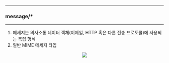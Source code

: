 -----
### message/*
-----
1. 메세지는 의사소통 데이터 객체(이메일, HTTP 혹은 다른 전송 프로토콜)에 사용되는 복잡 형식
2. 일반 MIME 메세지 타입
<div align="center">
<img src="https://github.com/user-attachments/assets/086ef0c8-4053-4c5f-8f86-d18c3977d352">
</div>

